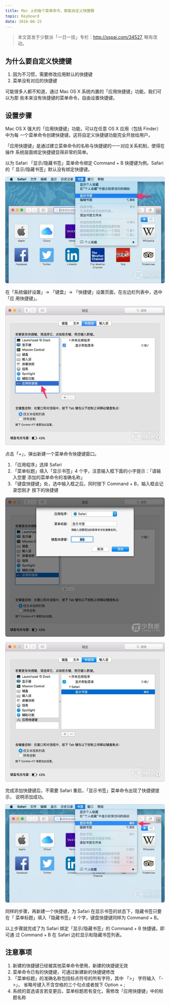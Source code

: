 ```yaml
---
title: Mac 上的每个菜单命令，都能自定义快捷键
topic: Keyboard
date: 2016-06-15
---
```


> 本文首发于少数派「一日一技」专栏：http://sspai.com/34527, 略有改动。

## 为什么要自定义快捷键

  1. 因为不习惯，需要修改应用默认的快捷键
  2. 菜单没有对应的快捷键


  可能很多人都不知道，通过 Mac OS X 系统内置的「应用快捷键」功能，我们可以为那
  些本来没有快捷键的菜单命令，自由设置快捷键。

## 设置步骤

  Mac OS X 强大的「应用快捷键」功能，可以在任意 OS X 应用（包括 Finder）中为每
  一个菜单命令创建快捷键。这将自定义快捷键功能完全开放给用户。

  「应用快捷键」是通过建立菜单命令的名称与快捷键的一一对应关系机制，使得在操作
  系统层面绑定快捷键显得非常的简单。

  以为 Safari 「显示/隐藏书签」菜单命令绑定 Command + B 快捷键为例。Safari 的「
  显示/隐藏书签」默认没有绑定快捷键。

  ![Safari 显示书签菜单](./safari-show-bookmark-menu.jpg)

  在「系统偏好设置」-> 「键盘」-> 「快捷键」设置页面，在左边栏列表中，选中「应
  用快捷键」。

  ![系统偏好设置](./application-keyboard-in-prefs.jpg)

  点击「+」，弹出新建一个菜单命令快捷键窗口。

  1. 「应用程序」选择 Safari
  2. 「菜单标题」填入「显示书签」4 个字，注意输入框下面的小字提示：「请输入您要
     添加的菜单命令的准确名称」
  3. 「键盘快捷键」处，选中输入框之后，同时按下 Command + B，输入框会记录您刚才
     按下的快捷键


  ![记录快捷键](./assign-keyboard-to-bookmark.jpg)

  ![应用快捷键](./app-keyboards-in-prefs.jpg)

  完成添加快捷键后，不需要 Safari 重启，「显示书签」菜单命令出现了快捷键提示，
  说明添加成功。

  ![菜单显示快捷键](./keyboard-display-in-menu-item.jpg)

  同样的步骤，再新建一个快捷键，为 Safari 在显示书签的状态下，隐藏书签只要在「
  菜单标题」填入「隐藏书签」4 个字，键盘快捷键同样为 Command + B。

  以上步骤就完成了为 Safari 绑定「显示/隐藏书签」的 Command + B 快捷键。即可通
  过 Command + B 在 Safari 边栏显示和隐藏书签列表。

## 注意事项

  1. 新建的快捷键已经被其他菜单命令使用，新建的快捷键无效
  2. 菜单命令已有的快捷键，可通过新建新的快捷键修改
  3. 「菜单标题」的准确名称包括标点符号的所有字符，其中 「>」 字符输入 「->」，
     省略号键入不含空格的三个句点或者按下 Option + ;
  4. 系统的首选语言若变更后，菜单标题若有变化，需修改「应用快捷键」中的标题名称


